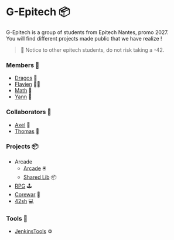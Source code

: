# G-Epitech 📦

G-Epitech is a group of students from Epitech Nantes, promo 2027.\
You will find different projects made public that we have realize !

> 🚷 Notice to other epitech students, do not risk taking a -42.

### Members 👥 
- [Dragos](https://github.com/sdragos1) 🦣
- [Flavien](https://github.com/flavien-chenu) 🐻‍❄️
- [Math](https://github.com/TekMath) 🐨
- [Yann](https://github.com/yann-masson) 🐝

### Collaborators 🤝
- [Axel](https://github.com/AxelF44) 🐻
- [Thomas](https://github.com/ThomasQUINTIN) 🐙

### Projects 📦
- Arcade
  - [Arcade](https://github.com/G-Epitech/FMY-Arcade) 🖲️
  - [Shared Lib](https://github.com/G-Epitech/MAYBDF-ArcadeShared) 📦
- [RPG](https://github.com/G-Epitech/AMFD-Rpg) 🕹️
- [Corewar](https://github.com/G-Epitech/AMYF-Corewar) 🦾
- [42sh](https://github.com/G-Epitech/FTMAY-42sh) 💻

### Tools 🔧
- [JenkinsTools](https://github.com/G-Epitech/JenkinsTools) ⚙️
